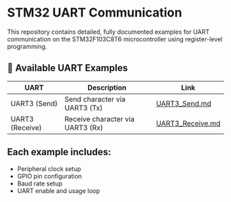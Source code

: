# STM32 UART Communication

This repository contains detailed, fully documented examples for UART communication on the STM32F103C8T6 microcontroller using register-level programming.

## 📄 Available UART Examples

| UART | Description         | Link                      |
|-------|---------------------|---------------------------|
| UART3 (Send) | Send character via UART3 (Tx) | [UART3_Send.md](./UART-Communication/UART3_Send.md) |
| UART3 (Receive) | Receive character via UART3 (Rx) | [UART3_Receive.md](./UART-Communication/UART3_Receive.md) |


## Each example includes:
- Peripheral clock setup
- GPIO pin configuration
- Baud rate setup
- UART enable and usage loop
